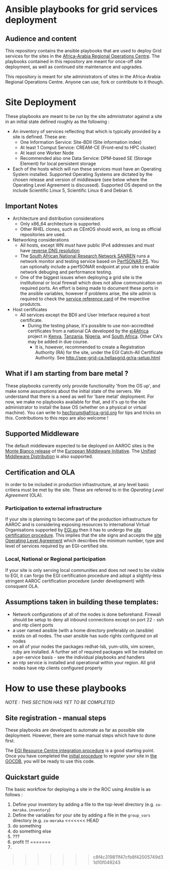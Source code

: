 # Ansible playbooks for grid services deployment

## Audience and content

This repository contains the ansible playbooks that are used to deploy Grid services for the
sites in the [Africa-Arabia Regional Operations Centre](https://roc.africa-grid.org). The playbooks contained in this repository are meant for once-off site deployment, as well as continued site maintenance and upgrades. 

This repository is meant for site administrators of sites in the Africa-Arabia Regional Operations Centre. Anyone can use, fork or contribute to it though. 


# Site Deployment
These playbooks are meant to be run by the site admnistrator against a site in an initial state defined roughly as the following : 
+ An inventory of services reflecting that which is typically provided by a site is defined. These are:
  + One Information Service: Site-BDII (Site information index)
  + At least 1 Comput Service: CREAM-CE (Front-end to HPC cluster)
  + At least one Worker Node
  + Recommended also one Data Service: DPM-based SE (Storage Element) for local persistent storage
+ Each of the hosts which will run these services must have an Operating System installed. Supported Operating Systems are dictated by the chosen release and version of middleware (see below where the Operating Level Agreement is discussed). Supported OS depend on the include Scientific Linux 5, Scientific Linux 6 and Debian 6. 

## Important Notes 
+ Architecture and distribution considerations
  + Only x86_64 architecture is supported.
  + Other RHEL clones, such as CEntOS should work, as long as official repositories are used.
+ Networking considerations
  + All hosts, except WN _must_ have public IPv4 addresses and _must_ have [reverse DNS resolution](http://en.wikipedia.org/wiki/Reverse_DNS_lookup)
  + The [South African National Research Network SANREN](https://www.sanren.ac.za) runs a network monitor and testing service based on [PerfSONAR PS](http://psps.perfsonar.net/). You can optionally include a perfSONAR endpoint at your site to enable network debuging and performance testing.
  + One of the biggest issues when deploying a grid site is the institutional or local firewall which does not allow communication on required ports. An effort is being made to document these ports in the ansible variables, however if problems arise, the site admin is required to check the [service reference card](http://www.eu-emi.eu/products) of the respective produtcts.
+ Host certificates
  + All services except the BDII and User Interface required a host certificate. 
    + During the testing phase, it's possible to use non-accredited certificates from a national CA developed by the [ei4Africa](https://www.ei4africa.eu) project in [Kenya](https://ca.kenet.or.ke/), [Tanzania](https://sec.ternet.or.tz/CA/), [Nigeria](https://ngca.eko-konnect.net.ng), and [South Africa](https://security.sanren.ac.za). Other CA's may be added in due course. 
      + It is, however, recommended to create a Registration Authority (RA) for the site, under the EGI Catch-All Certificate Authority. See http://see-grid-ca.hellasgrid.gr/ra-setup.html

## What if I am starting from bare metal ?
These playbooks currently only provide functionality 'from the OS up', and make some assumptions about the initial state of the servers. We understand that there is a need as well for 'bare metal' deployment. For now, we make no playbooks available for that, and it's up to the site administrator to install the base OS (whether on a physical or virtual machine). You can write to hpcforum@africa-grid.org for tips and tricks on this. Contributions to this repo are also welcome !

## Supported Middleware
The default middleware expected to be deployed on AAROC sites is the [Monte Bianco release](http://www.eu-emi.eu/emi-3-montebianco) of the [European Middleware Initiative](http://eu-emi.eu). The [Unified Middleware Distribution](http://repository.egi.eu) is also supported.

## Certification and OLA
In order to be included in production infrastructure, at any level basic critiera must be met by the site. These are referred to in the *Operating Level Agreement* (OLA). 

### Participation to external infrastructure
If your site is planning to become part of the production infrastructure for AAROC and is considering exposing resources to international Virtual Organisations supported by [EGI.eu](https://www.egi.eu) then it has to undergo the [site certification procedure](https://wiki.egi.eu/wiki/PROC09_Resource_Centre_Registration_and_Certification). This implies that the site signs and accepts the [site Operating Level Agreement](https://documents.egi.eu/document/31) which describes the minimum number, type and level of services required by an EGI-certified site. 

### Local, National or Regional participation
If your site is only serving local communities and does not need to be visible to EGI, it can forgo the EGI certification procedure and adopt a slightly-less stringent AAROC certification procedure (under development) with consquent OLA. 


## Assumptions taken in building these templates:
* Network configurations of all of the nodes is done beforehand. Firewall should be setup to deny all inbound connections except on port 22 - ssh and ntp client ports
* a user named ansible (with a home directory preferably on /ansible) exists on all nodes. The user ansible has sudo rights configured on all nodes
* on all of your nodes the packages redhat-lsb, yum-utils, vim screen, ruby are installed. A further set of required packages will be installed on a per-service basis - see the individual playbooks and handlers
* an ntp service is installed and operational within your region. All grid nodes have ntp clients configured properly

# How to use these playbooks
_NOTE : THIS SECTION HAS YET TO BE COMPLETED_

## Site registration - manual steps
These playbooks are developed to automate as far as possible site deployment. However, there are some manual steps which have to done first. 

The [EGI Resource Centre integration procedure](https://wiki.egi.eu/wiki/PROC09) is a good starting point. Once you have completed the [initial procedure](https://wiki.egi.eu/wiki/HOWTO01) to register your site in [the GOCDB](https://goc.egi.eu/portal), you will be ready to use this code.

## Quickstart guide

The basic workflow for deploying a site in the ROC using Ansible is as follows :
  1. Define your inventory by adding a file to the top-level directory (e.g. `za-meraka.inventory`)
  2. Define the variables for your site by adding a file in the `group_vars` directory (e.g. `za-meraka`
<<<<<<< HEAD
  3. do something
  4. do something else
  5. ???
  6. profit !!!
=======
  3. 
>>>>>>> c8f4c319811f47cfb8f42005749d31d10f049243

